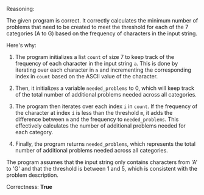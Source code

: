 Reasoning:

The given program is correct. It correctly calculates the minimum number of problems that need to be created to meet the threshold for each of the 7 categories (A to G) based on the frequency of characters in the input string.

Here's why:

1. The program initializes a list `count` of size 7 to keep track of the frequency of each character in the input string `a`. This is done by iterating over each character in `a` and incrementing the corresponding index in `count` based on the ASCII value of the character.

2. Then, it initializes a variable `needed_problems` to 0, which will keep track of the total number of additional problems needed across all categories.

3. The program then iterates over each index `i` in `count`. If the frequency of the character at index `i` is less than the threshold `m`, it adds the difference between `m` and the frequency to `needed_problems`. This effectively calculates the number of additional problems needed for each category.

4. Finally, the program returns `needed_problems`, which represents the total number of additional problems needed across all categories.

The program assumes that the input string only contains characters from 'A' to 'G' and that the threshold is between 1 and 5, which is consistent with the problem description.

Correctness: **True**